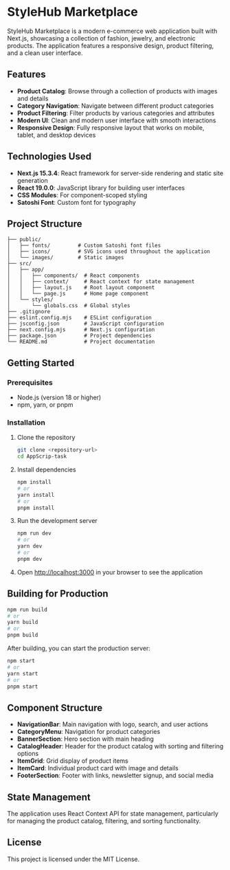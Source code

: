 # StyleHub Marketplace

StyleHub Marketplace is a modern e-commerce web application built with Next.js, showcasing a collection of fashion, jewelry, and electronic products. The application features a responsive design, product filtering, and a clean user interface.

## Features

- **Product Catalog**: Browse through a collection of products with images and details
- **Category Navigation**: Navigate between different product categories
- **Product Filtering**: Filter products by various categories and attributes
- **Modern UI**: Clean and modern user interface with smooth interactions
- **Responsive Design**: Fully responsive layout that works on mobile, tablet, and desktop devices

## Technologies Used

- **Next.js 15.3.4**: React framework for server-side rendering and static site generation
- **React 19.0.0**: JavaScript library for building user interfaces
- **CSS Modules**: For component-scoped styling
- **Satoshi Font**: Custom font for typography

## Project Structure

```
├── public/
│   ├── fonts/         # Custom Satoshi font files
│   ├── icons/         # SVG icons used throughout the application
│   └── images/        # Static images
├── src/
│   ├── app/
│   │   ├── components/  # React components
│   │   ├── context/     # React context for state management
│   │   ├── layout.js    # Root layout component
│   │   └── page.js      # Home page component
│   └── styles/
│       └── globals.css  # Global styles
├── .gitignore
├── eslint.config.mjs    # ESLint configuration
├── jsconfig.json        # JavaScript configuration
├── next.config.mjs      # Next.js configuration
├── package.json         # Project dependencies
└── README.md            # Project documentation
```

## Getting Started

### Prerequisites

- Node.js (version 18 or higher)
- npm, yarn, or pnpm

### Installation

1. Clone the repository
   ```bash
   git clone <repository-url>
   cd AppScrip-task
   ```

2. Install dependencies
   ```bash
   npm install
   # or
   yarn install
   # or
   pnpm install
   ```

3. Run the development server
   ```bash
   npm run dev
   # or
   yarn dev
   # or
   pnpm dev
   ```

4. Open [http://localhost:3000](http://localhost:3000) in your browser to see the application

## Building for Production

```bash
npm run build
# or
yarn build
# or
pnpm build
```

After building, you can start the production server:

```bash
npm start
# or
yarn start
# or
pnpm start
```

## Component Structure

- **NavigationBar**: Main navigation with logo, search, and user actions
- **CategoryMenu**: Navigation for product categories
- **BannerSection**: Hero section with main heading
- **CatalogHeader**: Header for the product catalog with sorting and filtering options
- **ItemGrid**: Grid display of product items
- **ItemCard**: Individual product card with image and details
- **FooterSection**: Footer with links, newsletter signup, and social media

## State Management

The application uses React Context API for state management, particularly for managing the product catalog, filtering, and sorting functionality.

## License

This project is licensed under the MIT License.
